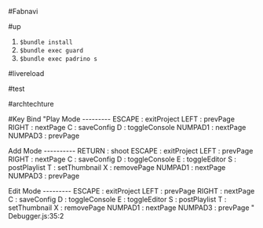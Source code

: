 #Fabnavi 

#up
1. ```$bundle install```
2. ```$bundle exec guard ```
3. ```$bundle exec padrino s```

#livereload


#test

#archtechture

#Key Bind
"Play Mode --------- 
ESCAPE : exitProject
LEFT : prevPage
RIGHT : nextPage
C : saveConfig
D : toggleConsole
NUMPAD1 : nextPage
NUMPAD3 : prevPage


Add Mode ----------
RETURN : shoot
ESCAPE : exitProject
LEFT : prevPage
RIGHT : nextPage
C : saveConfig
D : toggleConsole
E : toggleEditor
S : postPlaylist
T : setThumbnail
X : removePage
NUMPAD1 : nextPage
NUMPAD3 : prevPage


Edit Mode ---------
ESCAPE : exitProject
LEFT : prevPage
RIGHT : nextPage
C : saveConfig
D : toggleConsole
E : toggleEditor
S : postPlaylist
T : setThumbnail
X : removePage
NUMPAD1 : nextPage
NUMPAD3 : prevPage
" Debugger.js:35:2



